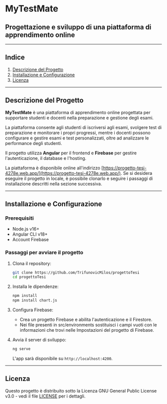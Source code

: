 # MyTestMate

## Progettazione e sviluppo di una piattaforma di apprendimento online

---

## Indice
1. [Descrizione del Progetto](#descrizione-del-progetto)
2. [Installazione e Configurazione](#installazione-e-configurazione)
3. [Licenza](#licenza)

---

## Descrizione del Progetto

**MyTestMate** è una piattaforma di apprendimento online progettata per supportare studenti e docenti nella preparazione e gestione degli esami.

La piattaforma consente agli studenti di iscriversi agli esami, svolgere test di preparazione e
monitorare i propri progressi, mentre i docenti possono configurare e gestire esami e test personalizzati, oltre ad analizzare le performance degli studenti.

Il progetto utilizza **Angular** per il frontend e **Firebase** per gestire l'autenticazione, il database e l'hosting.

La piattaforma è disponibile online all'indirizzo [https://progetto-tesi-4278e.web.app/](https://progetto-tesi-4278e.web.app/).
Se si desidera eseguire il progetto in locale, è possibile clonarlo e seguire i passaggi di installazione descritti nella sezione successiva.

---

## Installazione e Configurazione

### Prerequisiti

- Node.js v16+
- Angular CLI v18+
- Account Firebase

### Passaggi per avviare il progetto

1. Clona il repository:
   ```bash
   git clone https://github.com/TrifunovicMilos/progettoTesi
   cd progettoTesi
   ```

2. Installa le dipendenze:
   ```bash
   npm install
   npm install chart.js
   ```

3. Configura Firebase:
   - Crea un progetto Firebase e abilita l'autenticazione e il Firestore.
   - Nei file presenti in src/environments sostituisci i campi vuoti con le informazioni che trovi nelle Impostazioni del progetto di Firebase.

4. Avvia il server di sviluppo:
   ```bash
   ng serve
   ```
   L'app sarà disponibile su `http://localhost:4200`.

---

## Licenza

Questo progetto è distribuito sotto la Licenza GNU General Public License v3.0 - vedi il file [LICENSE](./LICENSE) per i dettagli.




